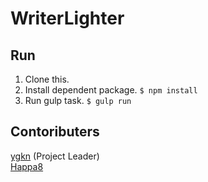 # WriterLighter

## Run
1. Clone this.
2. Install dependent package. `$ npm install`
3. Run gulp task. `$ gulp run`

## Contoributers
[ygkn](//github.com/ygkn "ygkn") (Project Leader)  
[Happa8](//github.com/Happa8 "Happa8")  

